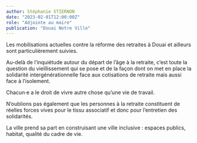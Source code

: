 ```yaml
---
author: Stéphanie STIERNON
date: "2023-02-01T12:00:00Z"
role: "Adjointe au maire"
publication: "Douai Notre Ville"
---
```


Les mobilisations actuelles contre la réforme des retraites à Douai et ailleurs sont particulièrement suivies.

Au-delà de l’inquiétude autour du départ de l’âge à la retraite, c’est toute la question du vieillissement qui se pose et de la façon dont on met en place la solidarité intergénérationnelle face aux cotisations de retraite mais aussi face à l’isolement.

Chacun·e a le droit de vivre autre chose qu’une vie de travail.

N’oublions pas également que les personnes à la retraite constituent de réelles forces vives pour le tissu associatif et donc pour l’entretien des solidarités.

La ville prend sa part en construisant une ville inclusive : espaces publics, habitat, qualité du cadre de vie.
